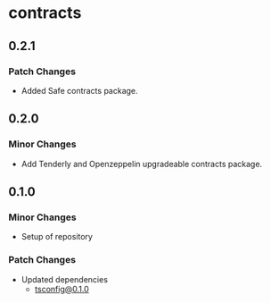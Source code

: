 # contracts

## 0.2.1

### Patch Changes

- Added Safe contracts package.

## 0.2.0

### Minor Changes

- Add Tenderly and Openzeppelin upgradeable contracts package.

## 0.1.0

### Minor Changes

- Setup of repository

### Patch Changes

- Updated dependencies
  - tsconfig@0.1.0
